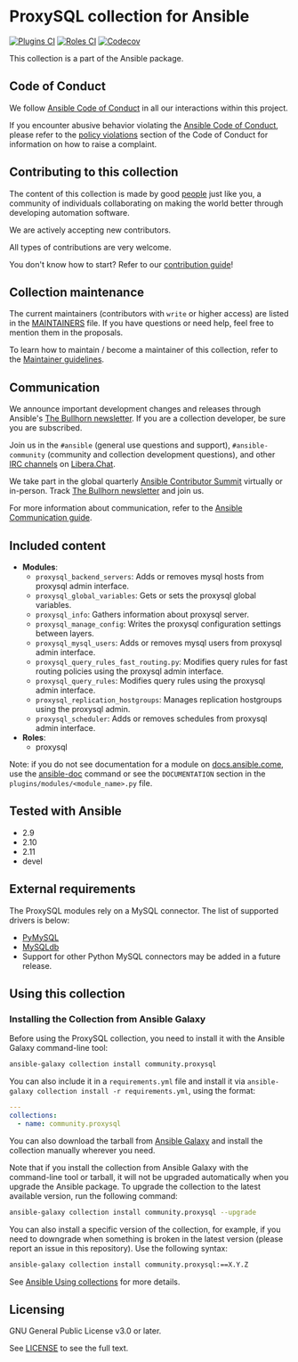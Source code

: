 # ProxySQL collection for Ansible
[![Plugins CI](https://github.com/ansible-collections/community.proxysql/workflows/Plugins%20CI/badge.svg?event=push)](https://github.com/ansible-collections/community.proxysql/actions?query=workflow%3A"Plugins+CI") [![Roles CI](https://github.com/ansible-collections/community.proxysql/workflows/Roles%20CI/badge.svg?event=push)](https://github.com/ansible-collections/community.proxysql/actions?query=workflow%3A"Roles+CI") [![Codecov](https://img.shields.io/codecov/c/github/ansible-collections/community.proxysql)](https://codecov.io/gh/ansible-collections/community.proxysql)

This collection is a part of the Ansible package.

## Code of Conduct

We follow [Ansible Code of Conduct](https://docs.ansible.com/ansible/latest/community/code_of_conduct.html) in all our interactions within this project.

If you encounter abusive behavior violating the [Ansible Code of Conduct](https://docs.ansible.com/ansible/latest/community/code_of_conduct.html), please refer to the [policy violations](https://docs.ansible.com/ansible/latest/community/code_of_conduct.html#policy-violations) section of the Code of Conduct for information on how to raise a complaint.

## Contributing to this collection

The content of this collection is made by good [people](https://github.com/ansible-collections/community.proxysql/blob/main/CONTRIBUTORS) just like you, a community of individuals collaborating on making the world better through developing automation software.

We are actively accepting new contributors.

All types of contributions are very welcome.

You don't know how to start? Refer to our [contribution guide](https://github.com/ansible-collections/community.proxysql/blob/main/CONTRIBUTING.md)!

## Collection maintenance

The current maintainers (contributors with `write` or higher access) are listed in the [MAINTAINERS](https://github.com/ansible-collections/community.proxysql/blob/main/MAINTAINERS) file. If you have questions or need help, feel free to mention them in the proposals.

To learn how to maintain / become a maintainer of this collection, refer to the [Maintainer guidelines](https://github.com/ansible-collections/community.proxysql/blob/main/MAINTAINING.md).

## Communication

We announce important development changes and releases through Ansible's [The Bullhorn newsletter](https://eepurl.com/gZmiEP). If you are a collection developer, be sure you are subscribed.

Join us in the ``#ansible`` (general use questions and support), ``#ansible-community`` (community and collection development questions), and other [IRC channels](https://docs.ansible.com/ansible/devel/community/communication.html#irc-channels) on [Libera.Chat](https://libera.chat).

We take part in the global quarterly [Ansible Contributor Summit](https://github.com/ansible/community/wiki/Contributor-Summit) virtually or in-person. Track [The Bullhorn newsletter](https://eepurl.com/gZmiEP) and join us.

For more information about communication, refer to the [Ansible Communication guide](https://docs.ansible.com/ansible/devel/community/communication.html).

## Included content

- **Modules**:
  - `proxysql_backend_servers`: Adds or removes mysql hosts from proxysql admin interface.
  - `proxysql_global_variables`: Gets or sets the proxysql global variables.
  - `proxysql_info`: Gathers information about proxysql server.
  - `proxysql_manage_config`: Writes the proxysql configuration settings between layers.
  - `proxysql_mysql_users`: Adds or removes mysql users from proxysql admin interface.
  - `proxysql_query_rules_fast_routing.py`: Modifies query rules for fast routing policies using the proxysql admin interface.
  - `proxysql_query_rules`: Modifies query rules using the proxysql admin interface.
  - `proxysql_replication_hostgroups`: Manages replication hostgroups using the proxysql admin.
  - `proxysql_scheduler`: Adds or removes schedules from proxysql admin interface.
- **Roles**:
  - proxysql

Note: if you do not see documentation for a module on [docs.ansible.come](https://docs.ansible.com/ansible/devel/collections/community/proxysql/), use the [ansible-doc](https://docs.ansible.com/ansible/latest/cli/ansible-doc.html) command or see the `DOCUMENTATION` section in the `plugins/modules/<module_name>.py` file.

## Tested with Ansible

- 2.9
- 2.10
- 2.11
- devel

## External requirements

The ProxySQL modules rely on a MySQL connector.  The list of supported drivers is below:

- [PyMySQL](https://github.com/PyMySQL/PyMySQL)
- [MySQLdb](https://github.com/PyMySQL/mysqlclient-python)
- Support for other Python MySQL connectors may be added in a future release.

## Using this collection

### Installing the Collection from Ansible Galaxy

Before using the ProxySQL collection, you need to install it with the Ansible Galaxy command-line tool:

```bash
ansible-galaxy collection install community.proxysql
```

You can also include it in a `requirements.yml` file and install it via `ansible-galaxy collection install -r requirements.yml`, using the format:

```yaml
---
collections:
  - name: community.proxysql
```

You can also download the tarball from [Ansible Galaxy](https://galaxy.ansible.com/community/proxysql) and install the collection manually wherever you need.

Note that if you install the collection from Ansible Galaxy with the command-line tool or tarball, it will not be upgraded automatically when you upgrade the Ansible package. To upgrade the collection to the latest available version, run the following command:

```bash
ansible-galaxy collection install community.proxysql --upgrade
```

You can also install a specific version of the collection, for example, if you need to downgrade when something is broken in the latest version (please report an issue in this repository). Use the following syntax:

```bash
ansible-galaxy collection install community.proxysql:==X.Y.Z
```

See [Ansible Using collections](https://docs.ansible.com/ansible/latest/user_guide/collections_using.html) for more details.

## Licensing

GNU General Public License v3.0 or later.

See [LICENSE](https://www.gnu.org/licenses/gpl-3.0.txt) to see the full text.
